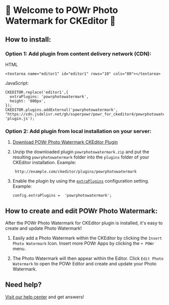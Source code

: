 # 🎉 Welcome to POWr Photo Watermark for CKEditor 🎉

## How to install:

### Option 1: Add plugin from content delivery network (CDN):
HTML

    <textarea name="editor1" id="editor1" rows="10" cols="80"></textarea>

JavaScript:

    CKEDITOR.replace('editor1',{
      extraPlugins: 'powrphotowatermark',
      height: '800px',
    });
    CKEDITOR.plugins.addExternal('powrphotowatermark', "https://cdn.jsdelivr.net/gh/superpowr/powr_for_ckeditor4/powrphotowatermark/", 'plugin.js');

### Option 2: Add plugin from local installation on your server:
1.  [Download POWr Photo Watermark CKEditor Plugin](https://cdn.jsdelivr.net/gh/superpowr/powr_for_ckeditor4/powrphotowatermark/powrphotowatermark.zip)
2. Unzip the downloaded plugin  `powrphotowatermark.zip`  and put the resulting `powrphotowatermark` folder into the  `plugins`  folder of your CKEditor installation. Example:

	    http://example.com/ckeditor/plugins/powrphotowatermark

3.  Enable the plugin by using the  [`extraPlugins`](https://ckeditor.com/docs/ckeditor4/latest/api/CKEDITOR_config.html#cfg-extraPlugins)  configuration setting. Example:

	    config.extraPlugins =  'powrphotowatermark';



## How to create and edit POWr Photo Watermark:

After the POWr Photo Watermark for CKEditor plugin is installed, it's easy to create and update Photo Watermark!

1. Easily add a Photo Watermark within the CKEditor by clicking the `Insert Photo Watermark` Icon. Insert more POWr Apps by clicking the `+ POWr` menu.

2. The Photo Watermark will then appear within the Editor. Click `Edit Photo Watermark` to open the POWr Editor and create and update your Photo Watermark.

## Need help?
[Visit our help center](https://www.powr.io/knowledge-base) and get answers!
